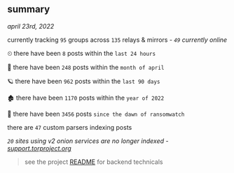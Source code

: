 
## summary
_april 23rd, 2022_

currently tracking `95` groups across `135` relays & mirrors - _`49` currently online_

⏲ there have been `8` posts within the `last 24 hours`

🦈 there have been `248` posts within the `month of april`

🪐 there have been `962` posts within the `last 90 days`

🏚 there have been `1170` posts within the `year of 2022`

🦕 there have been `3456` posts `since the dawn of ransomwatch`

there are `47` custom parsers indexing posts

_`20` sites using v2 onion services are no longer indexed - [support.torproject.org](https://support.torproject.org/onionservices/v2-deprecation/)_

> see the project [README](https://github.com/thetanz/ransomwatch#ransomwatch--) for backend technicals
